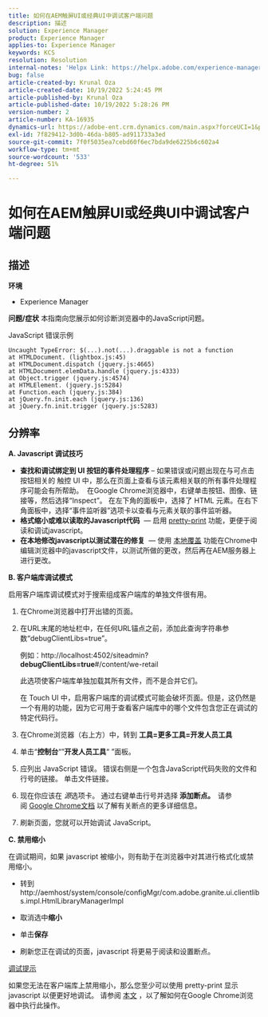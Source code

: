 ```yaml
---
title: 如何在AEM触屏UI或经典UI中调试客户端问题
description: 描述
solution: Experience Manager
product: Experience Manager
applies-to: Experience Manager
keywords: KCS
resolution: Resolution
internal-notes: 'Helpx Link: https://helpx.adobe.com/experience-manager/kb/How-to-debug-javascript-errors-in-AEM.html'
bug: false
article-created-by: Krunal Oza
article-created-date: 10/19/2022 5:24:45 PM
article-published-by: Krunal Oza
article-published-date: 10/19/2022 5:28:26 PM
version-number: 2
article-number: KA-16935
dynamics-url: https://adobe-ent.crm.dynamics.com/main.aspx?forceUCI=1&pagetype=entityrecord&etn=knowledgearticle&id=ffcea1ea-d24f-ed11-bba2-00224808679b
exl-id: 7f829412-3d0b-46da-b805-ad911733a3ed
source-git-commit: 7f0f5035ea7cebd60f6ec7bda9de6225b6c602a4
workflow-type: tm+mt
source-wordcount: '533'
ht-degree: 51%

---
```


# 如何在AEM触屏UI或经典UI中调试客户端问题

## 描述

<b>环境</b>
- Experience Manager



<b>问题/症状</b>
本指南向您展示如何诊断浏览器中的JavaScript问题。

JavaScript 错误示例




```
Uncaught TypeError: $(...).not(...).draggable is not a function
at HTMLDocument. (lightbox.js:45)
at HTMLDocument.dispatch (jquery.js:4665)
at HTMLDocument.elemData.handle (jquery.js:4333)
at Object.trigger (jquery.js:4574)
at HTMLElement. (jquery.js:5284)
at Function.each (jquery.js:384)
at jQuery.fn.init.each (jquery.js:136)
at jQuery.fn.init.trigger (jquery.js:5283)
```



## 分辨率


<b>A. Javascript 调试技巧</b>

- <b>查找和调试绑定到 UI 按钮的事件处理程序</b> – 如果错误或问题出现在与可点击按钮相关的 触控 UI 中，那么在页面上查看与该元素相关联的所有事件处理程序可能会有所帮助。  在Google Chrome浏览器中，右键单击按钮、图像、链接等，然后选择“Inspect”。 在左下角的面板中，选择了 HTML 元素。在右下角面板中，选择“事件监听器”选项卡以查看与元素关联的事件监听器。
- <b>格式缩小或难以读取的Javascript代码</b>  — 启用 [pretty-print](https://developers.google.com/web/tools/chrome-devtools/javascript/pretty-print) 功能，更便于阅读和调试javascript。
- <b>在本地修改javascript以测试潜在的修复</b>  — 使用 [本地覆盖](https://developers.google.com/web/updates/2018/01/devtools#overrides) 功能在Chrome中编辑浏览器中的javascript文件，以测试所做的更改，然后再在AEM服务器上进行更改。


<b>B. 客户端库调试模式</b>

启用客户端库调试模式对于搜索组成客户端库的单独文件很有用。

1. 在Chrome浏览器中打开出错的页面。
2. 在URL末尾的地址栏中，在任何URL锚点之前，添加此查询字符串参数“debugClientLibs=true”。

   例如：http://localhost:4502/siteadmin?<b>debugClientLibs=true</b>#/content/we-retail

   此选项使客户端库单独加载其所有文件，而不是合并它们。

   在 Touch UI 中，启用客户端库的调试模式可能会破坏页面。但是，这仍然是一个有用的功能，因为它可用于查看客户端库中的哪个文件包含您正在调试的特定代码行。
3. 在Chrome浏览器（右上方）中，转到 <b>工具=更多工具=开发人员工具</b>
4. 单击“<b>控制台</b>“”<b>开发人员工具</b>“ ”面板。
5. 应列出 JavaScript 错误。 错误右侧是一个包含JavaScript代码失败的文件和行号的链接。 单击文件链接。
6. 现在你应该在 *源*&#x200B;选项卡。 通过右键单击行号并选择 <b>添加断点。  </b>请参阅 [Google Chrome文档](https://developers.google.com/web/tools/chrome-devtools/javascript/breakpoints) 以了解有关断点的更多详细信息。
7. 刷新页面，您就可以开始调试 JavaScript。


<b>C. 禁用缩小</b>

在调试期间，如果 javascript 被缩小，则有助于在浏览器中对其进行格式化或禁用缩小。

- 转到http://aemhost/system/console/configMgr/com.adobe.granite.ui.clientlibs.impl.HtmlLibraryManagerImpl


- 取消选中<b>缩小</b>


- 单击<b>保存</b>


- 刷新您正在调试的页面，javascript 将更易于阅读和设置断点。


<u>调试提示</u>

如果您无法在客户端库上禁用缩小，那么您至少可以使用 pretty-print 显示 javascript 以便更好地调试。 请参阅 [本文](https://developers.google.com/web/tools/chrome-devtools/javascript/pretty-print) ，以了解如何在Google Chrome浏览器中执行此操作。
